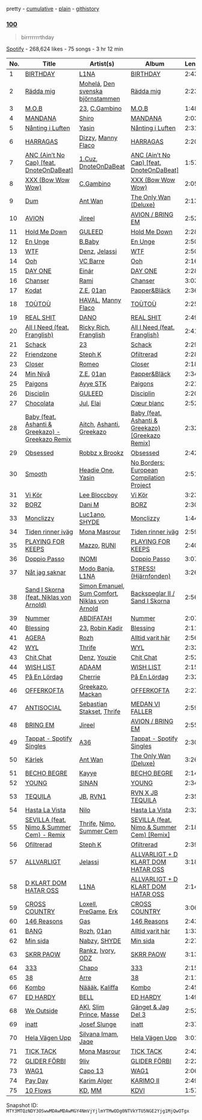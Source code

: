 pretty - [cumulative](/playlists/cumulative/37i9dQZF1DWXfgo3OOonqa.md) - [plain](/playlists/plain/37i9dQZF1DWXfgo3OOonqa) - [githistory](https://github.githistory.xyz/mackorone/spotify-playlist-archive/blob/main/playlists/plain/37i9dQZF1DWXfgo3OOonqa)

### [100](https://open.spotify.com/playlist/37i9dQZF1DWXfgo3OOonqa)

> birrrrrrrthday

[Spotify](https://open.spotify.com/user/spotify) - 268,624 likes - 75 songs - 3 hr 12 min

| No. | Title | Artist(s) | Album | Length |
|---|---|---|---|---|
| 1 | [BIRTHDAY](https://open.spotify.com/track/6WqVQQvsU36rwF6yytQ6EM) | [L1NA](https://open.spotify.com/artist/62oPQvptWCPp2UCsqYwcIf) | [BIRTHDAY](https://open.spotify.com/album/0nC66yGMx88sJDbFQamG7s) | 2:43 |
| 2 | [Rädda mig](https://open.spotify.com/track/412YYGmYAYGhQUycB3GPoc) | [Mohelá](https://open.spotify.com/artist/4EukF0aMNL8Cc5kUSNsXPZ), [Den svenska björnstammen](https://open.spotify.com/artist/0NyrvUybTePmsuED5vZi4G) | [Rädda mig](https://open.spotify.com/album/6NyE3oHY83RrfypKR1FFbu) | 2:23 |
| 3 | [M.O.B](https://open.spotify.com/track/7scyrGYhNkIz5t4U630EmD) | [23](https://open.spotify.com/artist/2Dor6diK1zw9BEluKBOdoA), [C.Gambino](https://open.spotify.com/artist/6eWjyO1r0QlvsIuIIcgGxI) | [M.O.B](https://open.spotify.com/album/3gfzgUuXhBJC2KMjvWgGQ7) | 1:48 |
| 4 | [MANDANA](https://open.spotify.com/track/6uYHRLIW2Q9qWZGtRuiLSa) | [Shiro](https://open.spotify.com/artist/2r9JAY6ISvp0VvZsT6cBJo) | [MANDANA](https://open.spotify.com/album/3j78jRSPIZyFPt8GkXLHAl) | 2:03 |
| 5 | [Nånting i Luften](https://open.spotify.com/track/0gLXS6YP75FZnZllPNdEvy) | [Yasin](https://open.spotify.com/artist/6rYEqmajzlhGVaayOJ2bpJ) | [Nånting i Luften](https://open.spotify.com/album/7pjH1T9HVPsyDsVmZybh5Y) | 2:31 |
| 6 | [HARRAGAS](https://open.spotify.com/track/2V6Z4Nzl7aYBQwThnQGHXV) | [Dizzy](https://open.spotify.com/artist/7lKk7yXNockkDjhb1GCeOy), [Manny Flaco](https://open.spotify.com/artist/2vduakOON9BipyWkPSBo4S) | [HARRAGAS](https://open.spotify.com/album/6cBGLSHXMl3M5fXj2MQ77L) | 2:20 |
| 7 | [ANC \(Ain’t No Cap\) \[feat\. DnoteOnDaBeat\]](https://open.spotify.com/track/53qhzT1Y88m4ixckMTC9YZ) | [1.Cuz](https://open.spotify.com/artist/5uvOG0MwnD2ANrxNBUPtNr), [DnoteOnDaBeat](https://open.spotify.com/artist/4wsqTX9xCVoObzRPvjoV4H) | [ANC \(Ain’t No Cap\) \[feat\. DnoteOnDaBeat\]](https://open.spotify.com/album/4niNpZTtGmGViyuXeJC9Di) | 1:57 |
| 8 | [XXX \(Bow Wow Wow\)](https://open.spotify.com/track/4TAyG62NOxropFYKxka0PC) | [C.Gambino](https://open.spotify.com/artist/6eWjyO1r0QlvsIuIIcgGxI) | [XXX \(Bow Wow Wow\)](https://open.spotify.com/album/3FJTaFuP5szXBanrrZkANl) | 2:05 |
| 9 | [Dum](https://open.spotify.com/track/1PcFYA0p9UxvQkLe18s8gz) | [Ant Wan](https://open.spotify.com/artist/51TXQniEQkYh89tfLjiuSy) | [The Only Wan \(Deluxe\)](https://open.spotify.com/album/5nVKmygMgRj6Uw1fGUF6Rt) | 2:13 |
| 10 | [AVION](https://open.spotify.com/track/1krKlD8QXqmcWiLxfwgK26) | [Jireel](https://open.spotify.com/artist/2EWsHDexsSInArfFkhA2i6) | [AVION / BRING EM](https://open.spotify.com/album/5qAJzq0G49ZWOvWQPJeh6Z) | 2:52 |
| 11 | [Hold Me Down](https://open.spotify.com/track/2QiljLrPi93yW7X9zegdKo) | [GULEED](https://open.spotify.com/artist/1Mw40k757jZuiL0NIJpdO5) | [Hold Me Down](https://open.spotify.com/album/0XqSpgSZzeCS9PwW7qWwV5) | 2:28 |
| 12 | [En Unge](https://open.spotify.com/track/5uvimqIXQHfkV1kDPOnRvN) | [B.Baby](https://open.spotify.com/artist/0uuwZ3aC3dhl9e7J66Ag13) | [En Unge](https://open.spotify.com/album/1enQ5S7BHpVmQr91QcMa5P) | 2:50 |
| 13 | [WTF](https://open.spotify.com/track/5icviz5s1QVM5L8x5WRLE1) | [Denz](https://open.spotify.com/artist/3D0rwfKngK6Rr80niHDLP7), [Jelassi](https://open.spotify.com/artist/2u9ZIMtCrLs7ya2HfIpLKZ) | [WTF](https://open.spotify.com/album/1aHDb79keEnYyij5TCyttJ) | 2:50 |
| 14 | [Ooh](https://open.spotify.com/track/3E1y2Q6aRmaGT6LM8PxnSz) | [VC Barre](https://open.spotify.com/artist/5QcMPl2wzC4KqivjfcyBIU) | [Ooh](https://open.spotify.com/album/4mXzNKai3VRQ9HVVJW7T0i) | 2:16 |
| 15 | [DAY ONE](https://open.spotify.com/track/3zLBP4HtaSYRA4NcAqS3Jo) | [Einár](https://open.spotify.com/artist/0kKygNaCQjqVLrImIftRDJ) | [DAY ONE](https://open.spotify.com/album/38IlhNRha2DeYsQ22nwWxj) | 2:28 |
| 16 | [Chanser](https://open.spotify.com/track/4jNU1qP5ZRLIWTMZ3j2u2E) | [Rami](https://open.spotify.com/artist/1iAQ8OLfuXk1oOhZWUkvOR) | [Chanser](https://open.spotify.com/album/7tXaanra8ixoRoJkYuwx8j) | 3:03 |
| 17 | [Kodat](https://open.spotify.com/track/25Oronh27zORZHjhdyBgWb) | [Z.E](https://open.spotify.com/artist/3PtEOX0PJSh7ndOL4tP0NR), [01an](https://open.spotify.com/artist/74e6I2mEw224Rzo1VadSMY) | [Papper&Bläck](https://open.spotify.com/album/7ntGrCVuwFDxiSr5BVh0B4) | 2:36 |
| 18 | [TOÙTOÙ](https://open.spotify.com/track/3Xvc8YRyYzBm5KFEWHUQoM) | [HAVAL](https://open.spotify.com/artist/4XW87HXcsYTkdK7IhSy2Kt), [Manny Flaco](https://open.spotify.com/artist/2vduakOON9BipyWkPSBo4S) | [TOÙTOÙ](https://open.spotify.com/album/4xEOdo2eFdxKxE5QY0KMKq) | 2:25 |
| 19 | [REAL SHIT](https://open.spotify.com/track/1O5L1IcM6cbkr4Ei36qQyI) | [DANO](https://open.spotify.com/artist/1qid2RAqbRe7NvZ8tCxbOS) | [REAL SHIT](https://open.spotify.com/album/4BYc1iSV7DcZKMKYycXNVR) | 2:49 |
| 20 | [All I Need \(feat\. Franglish\)](https://open.spotify.com/track/1ECZn7GZ0jO3ZI4i2juzpU) | [Ricky Rich](https://open.spotify.com/artist/1gm1katIowFM22Ldqcw6DK), [Franglish](https://open.spotify.com/artist/4uJNQGa3L2frXDxwgouTIw) | [All I Need \(feat\. Franglish\)](https://open.spotify.com/album/0ed4blzp0BbBtJLq0XugJ7) | 2:41 |
| 21 | [Schack](https://open.spotify.com/track/2B4GEg6cLD3YlzOIBdOD7x) | [23](https://open.spotify.com/artist/2Dor6diK1zw9BEluKBOdoA) | [Schack](https://open.spotify.com/album/1n7deqmRb4GVEgsNoFyGLZ) | 2:29 |
| 22 | [Friendzone](https://open.spotify.com/track/4BJwLOyH7MpJCzEXZoBHYp) | [Steph K](https://open.spotify.com/artist/4vmK9BYZz3j7jEWiHQJU6G) | [Ofiltrerad](https://open.spotify.com/album/2l5wivN5bGDtrTm4rl2nfK) | 2:28 |
| 23 | [Closer](https://open.spotify.com/track/2lVttZmtJk2hokQu0GKyBe) | [Romeo](https://open.spotify.com/artist/3TSLK8NFrFC8KqFwZlM58D) | [Closer](https://open.spotify.com/album/0ODaLRbVi3dCrCVvYmLROA) | 2:18 |
| 24 | [Min Nivå](https://open.spotify.com/track/0Tcu3pNKaqTg5NkJVzqt5V) | [Z.E](https://open.spotify.com/artist/3PtEOX0PJSh7ndOL4tP0NR), [01an](https://open.spotify.com/artist/74e6I2mEw224Rzo1VadSMY) | [Papper&Bläck](https://open.spotify.com/album/7ntGrCVuwFDxiSr5BVh0B4) | 2:34 |
| 25 | [Paigons](https://open.spotify.com/track/74JPRkbRTcqdXyxAVk55MP) | [Ayye STK](https://open.spotify.com/artist/7wVWirIn26xtZENqXnTG7b) | [Paigons](https://open.spotify.com/album/2C5QyamRkL1LUzfawdMGlZ) | 2:21 |
| 26 | [Disciplin](https://open.spotify.com/track/2DtXbgaeODgYTZsi4PVKxj) | [GULEED](https://open.spotify.com/artist/1Mw40k757jZuiL0NIJpdO5) | [Disciplin](https://open.spotify.com/album/09Zrdlxnr9iGDuAI3lAwIY) | 2:20 |
| 27 | [Chocolata](https://open.spotify.com/track/27G9K6OFL17tQc14q5EUEA) | [Jul](https://open.spotify.com/artist/3IW7ScrzXmPvZhB27hmfgy), [Elai](https://open.spotify.com/artist/41qfKbF6qreDxiWBmOX39N) | [Cœur blanc](https://open.spotify.com/album/5IGzOCeKvbUR4q31ZkNz8k) | 2:52 |
| 28 | [Baby \(feat\. Ashanti & Greekazo\) \- Greekazo Remix](https://open.spotify.com/track/6pH85nZK7uTifvJDVX3YhQ) | [Aitch](https://open.spotify.com/artist/2PJEagPIxaBugeMjIyKVXF), [Ashanti](https://open.spotify.com/artist/5rkVyNGXEgeUqKkB5ccK83), [Greekazo](https://open.spotify.com/artist/0I0zS0aiq9JeGMBT45x6d8) | [Baby \(feat\. Ashanti & Greekazo\) \[Greekazo Remix\]](https://open.spotify.com/album/5sQVCneoznhkIlS6MSC96Q) | 2:32 |
| 29 | [Obsessed](https://open.spotify.com/track/6LalA2VwGVAOwGqLtcrq2r) | [Robbz x Brookz](https://open.spotify.com/artist/28Yka7aPiP0TcDk7TYH14h) | [Obsessed](https://open.spotify.com/album/4MlQj5Bq3rTX6MxfbiVkce) | 2:42 |
| 30 | [Smooth](https://open.spotify.com/track/0yytFV5LM6FCKaeANeVvfv) | [Headie One](https://open.spotify.com/artist/6UCQYrcJ6wab6gnQ89OJFh), [Yasin](https://open.spotify.com/artist/6rYEqmajzlhGVaayOJ2bpJ) | [No Borders: European Compilation Project](https://open.spotify.com/album/3RE7S9ZwbNH3dPGY8rJdVP) | 2:51 |
| 31 | [Vi Kör](https://open.spotify.com/track/1Ph5SGSGtBAtPbLYqY1WMn) | [Lee Bloccboy](https://open.spotify.com/artist/2bclmMgssdBFMBzHa64tnw) | [Vi Kör](https://open.spotify.com/album/07bJvyUTNqSIspZK2gadJX) | 3:23 |
| 32 | [BORZ](https://open.spotify.com/track/7m5yy8LF2su0nvw9xrYzkz) | [Dani M](https://open.spotify.com/artist/5ILMkt5lW4KAyTXMNYWaGF) | [BORZ](https://open.spotify.com/album/2TSw6JdtrxZRGKR9i4LHaQ) | 2:30 |
| 33 | [Monclizzy](https://open.spotify.com/track/7dLYoUk6Rfz41Z4aZn2MTz) | [Luc1ano](https://open.spotify.com/artist/5FrvaIrf2vik2rktPWOrsN), [SHYDE](https://open.spotify.com/artist/45lkyvZqssTcpM1bX5O5Cv) | [Monclizzy](https://open.spotify.com/album/5SAc6HzxnyXApU21bFru1q) | 1:44 |
| 34 | [Tiden rinner iväg](https://open.spotify.com/track/7JxgJn1DCftAEZim7e5gPc) | [Mona Masrour](https://open.spotify.com/artist/087cmrx63FD1wMFuYBN9gt) | [Tiden rinner iväg](https://open.spotify.com/album/1yVbNhW1AHwDGQdbzVRKD2) | 2:59 |
| 35 | [PLAYING FOR KEEPS](https://open.spotify.com/track/1HJr6oICzn9NKJIbg54UOJ) | [Mazzo](https://open.spotify.com/artist/4cPM4H1MtqNzsuNdkRJ6Qx), [RUNI](https://open.spotify.com/artist/4hmrUcRgiNbJn6tcXMzqEN) | [PLAYING FOR KEEPS](https://open.spotify.com/album/3uZmWm4OrYLZ90kJGC8TTu) | 2:40 |
| 36 | [Doppio Passo](https://open.spotify.com/track/5z0FnVkoJlQU1bbhbTSSfC) | [INOMI](https://open.spotify.com/artist/4y6IXL3FLmSLs4CCgpq5i2) | [Doppio Passo](https://open.spotify.com/album/5EZIPpBqS4FEhaqWKvePGX) | 3:07 |
| 37 | [Nåt jag saknar](https://open.spotify.com/track/5UVBBWhlZ70q4sQknojSFL) | [Modo Banja](https://open.spotify.com/artist/0RNweHFk8drHYKryYRpeB3), [L1NA](https://open.spotify.com/artist/62oPQvptWCPp2UCsqYwcIf) | [STRESS! \(Hjärnfonden\)](https://open.spotify.com/album/2aIri9IQ3Oa47td8w7dC1Y) | 3:26 |
| 38 | [Sand I Skorna \(feat\. Niklas von Arnold\)](https://open.spotify.com/track/00g7bDWZe0xxFpiLIjp1MC) | [Simon Emanuel](https://open.spotify.com/artist/2mKcKa9yFqXzcxTEGhvKaZ), [Sum Comfort](https://open.spotify.com/artist/5bGZv8x0se674jzkn0rnfP), [Niklas von Arnold](https://open.spotify.com/artist/4qxxOhWbUE0N7Nn6yfIjbQ) | [Backspeglar II / Sand I Skorna](https://open.spotify.com/album/2P4QQrDxGeeQ1nQcyz6WrX) | 2:56 |
| 39 | [Nummer](https://open.spotify.com/track/0Y5EYCS8FSDbdj76Uab3hl) | [ABDIFATAH](https://open.spotify.com/artist/02X8uyJgzIxRtcXl4D0Mt0) | [Nummer](https://open.spotify.com/album/46RueclWxkg4hN7tNVvjvx) | 2:07 |
| 40 | [Blessing](https://open.spotify.com/track/68QsNtxSwSrwn5kFa7SpQN) | [23](https://open.spotify.com/artist/2Dor6diK1zw9BEluKBOdoA), [Robin Kadir](https://open.spotify.com/artist/4juMqlCDk4p6TrM7JXfSw2) | [Blessing](https://open.spotify.com/album/1UFZHmtfwLQ9kDcWPFS5H7) | 2:11 |
| 41 | [AGERA](https://open.spotify.com/track/22PS8HKGq8QpgYERf9dzRZ) | [Rozh](https://open.spotify.com/artist/3SRes7eoE3xRodLopFKXWb) | [Alltid varit här](https://open.spotify.com/album/4NgQrhhZ5a451lLJK47qgv) | 2:56 |
| 42 | [WYL](https://open.spotify.com/track/7mkiUW1z79Hpg2QtSs1J1u) | [Thrife](https://open.spotify.com/artist/6iNTGd6T0cxg1H8IIaZTlt) | [WYL](https://open.spotify.com/album/6s2vPgjP50wMj71WeUb7OV) | 2:32 |
| 43 | [Chit Chat](https://open.spotify.com/track/3HQ2hJIvStlHS8SRWFGdId) | [Denz](https://open.spotify.com/artist/3D0rwfKngK6Rr80niHDLP7), [Youzie](https://open.spotify.com/artist/5quSkKg59RI6NZPpaaApte) | [Chit Chat](https://open.spotify.com/album/1JMiRE2UTSrnGIBZT0KNDZ) | 2:52 |
| 44 | [WISH LIST](https://open.spotify.com/track/2iKcbCloHkzeSF66m0k7j2) | [ADAAM](https://open.spotify.com/artist/7zLm9op6LgPqKL62d1FzhO) | [WISH LIST](https://open.spotify.com/album/0m3jMqqEnjhydAJMSALu4B) | 2:15 |
| 45 | [På En Lördag](https://open.spotify.com/track/3yFs7609gF2pcGaLrK9Oqk) | [Cherrie](https://open.spotify.com/artist/59E9dYtwLTUAGuAppwFKAW) | [På En Lördag](https://open.spotify.com/album/169gm5UHjtekrDY2KRuSuS) | 2:32 |
| 46 | [OFFERKOFTA](https://open.spotify.com/track/1BfknTgibIdZ1pAdudI1nz) | [Greekazo](https://open.spotify.com/artist/0I0zS0aiq9JeGMBT45x6d8), [Mackan](https://open.spotify.com/artist/2XFGtS2h7MOHTjxZA1zg7H) | [OFFERKOFTA](https://open.spotify.com/album/3pEaFGEZpJSNqHq9szdEso) | 2:27 |
| 47 | [ANTISOCIAL](https://open.spotify.com/track/1fdDWZpg2ywI873ZpywLt1) | [Sebastian Stakset](https://open.spotify.com/artist/46kV0QPO6PgUjtP69hvbfI), [Thrife](https://open.spotify.com/artist/6iNTGd6T0cxg1H8IIaZTlt) | [MEDAN VI FALLER](https://open.spotify.com/album/285NfeomqN2o31wYPnbI6I) | 2:59 |
| 48 | [BRING EM](https://open.spotify.com/track/1NwBoKLOfxUYTc0CsHfN3K) | [Jireel](https://open.spotify.com/artist/2EWsHDexsSInArfFkhA2i6) | [AVION / BRING EM](https://open.spotify.com/album/5qAJzq0G49ZWOvWQPJeh6Z) | 2:55 |
| 49 | [Tappat \- Spotify Singles](https://open.spotify.com/track/1fzi4hh7nlMpKbT2EZl3a0) | [A36](https://open.spotify.com/artist/4QcudLddRQCbX8wrs6i2Gt) | [Tappat \- Spotify Singles](https://open.spotify.com/album/5ddfOPbWay0ySvKXt3niGW) | 2:30 |
| 50 | [Kärlek](https://open.spotify.com/track/1Sifod3DxO7JNbHXfOnLnD) | [Ant Wan](https://open.spotify.com/artist/51TXQniEQkYh89tfLjiuSy) | [The Only Wan \(Deluxe\)](https://open.spotify.com/album/5nVKmygMgRj6Uw1fGUF6Rt) | 3:26 |
| 51 | [BECHO BEGRE](https://open.spotify.com/track/6l5LhH5mYorMq6Hl5Erqeg) | [Kayye](https://open.spotify.com/artist/6jhWtuoDN6F5xFrEBLpobu) | [BECHO BEGRE](https://open.spotify.com/album/77UpCbMFUrzhsb6FkLHK2O) | 2:14 |
| 52 | [YOUNG](https://open.spotify.com/track/4tpyNSFM40hJUB8n4IckHG) | [SINAN](https://open.spotify.com/artist/3pvc2tagjnl9pGIi6BBfIS) | [YOUNG](https://open.spotify.com/album/4V5ueDsTbneuWj9XiuxLlC) | 2:34 |
| 53 | [TEQUILA](https://open.spotify.com/track/02zULMt0W0QUBbNANEiOHt) | [JB](https://open.spotify.com/artist/6Xln2zf2OkGDhFKUQcw1yB), [RVN1](https://open.spotify.com/artist/3kNiOipuz26xsMq19AcKxy) | [RVN X JB TEQUILA](https://open.spotify.com/album/3FR8uBALdiYGs0dBPFcKQk) | 2:35 |
| 54 | [Hasta La Vista](https://open.spotify.com/track/3VlZUWS05jwIjwQHDjVjJl) | [Nilo](https://open.spotify.com/artist/0keJuhsaIXm08OuJkPM1la) | [Hasta La Vista](https://open.spotify.com/album/4oEKZ3gDIwbtlalClxc2HB) | 2:32 |
| 55 | [SEVILLA \(feat\. Nimo & Summer Cem\) \- Remix](https://open.spotify.com/track/1Iit6nngiymUoQ7M2Ru9mM) | [Thrife](https://open.spotify.com/artist/6iNTGd6T0cxg1H8IIaZTlt), [Nimo](https://open.spotify.com/artist/3ZuBEj9ppJe8GSdKaMTfMN), [Summer Cem](https://open.spotify.com/artist/3drqpTL4sQOckmAfF9i1wg) | [SEVILLA \(feat\. Nimo & Summer Cem\) \[Remix\]](https://open.spotify.com/album/6qMGMekxHWzNvafQWYFBwO) | 2:18 |
| 56 | [Ofiltrerad](https://open.spotify.com/track/3u6Op3wLEhJDgnt7IwO4kP) | [Steph K](https://open.spotify.com/artist/4vmK9BYZz3j7jEWiHQJU6G) | [Ofiltrerad](https://open.spotify.com/album/2l5wivN5bGDtrTm4rl2nfK) | 2:39 |
| 57 | [ALLVARLIGT](https://open.spotify.com/track/6z74pgGsEewRC0WJ90staR) | [Jelassi](https://open.spotify.com/artist/2u9ZIMtCrLs7ya2HfIpLKZ) | [ALLVARLIGT + D KLART DOM HATAR OSS](https://open.spotify.com/album/3O5mHDGkMkz3OaDpW2wCgb) | 3:18 |
| 58 | [D KLART DOM HATAR OSS](https://open.spotify.com/track/2YKJ2m1l8GxKjzcCVVy7v2) | [L1NA](https://open.spotify.com/artist/62oPQvptWCPp2UCsqYwcIf) | [ALLVARLIGT + D KLART DOM HATAR OSS](https://open.spotify.com/album/3O5mHDGkMkz3OaDpW2wCgb) | 2:14 |
| 59 | [CROSS COUNTRY](https://open.spotify.com/track/4i440HyveNWpscGLrYJXsh) | [Loxell](https://open.spotify.com/artist/6jqOiXsSb8FanwnWtz6OZu), [PreGame](https://open.spotify.com/artist/0MeqrNMZbF4Nv9HCwmi0qC), [Erk](https://open.spotify.com/artist/5HhJ4EfjcISuAIPnbz9B3c) | [CROSS COUNTRY](https://open.spotify.com/album/3c2fTSyVQ4TprFiQ3ZmuqX) | 3:06 |
| 60 | [146 Reasons](https://open.spotify.com/track/6VIc5rIimLqQfBoKJOkFDX) | [Gas](https://open.spotify.com/artist/2Uto5OzT6T7DacclzYKvq3) | [146 Reasons](https://open.spotify.com/album/0uOgseTTBMhabvqyjnp6kB) | 2:43 |
| 61 | [BANG](https://open.spotify.com/track/1n92Qhv1MSYDJQVfylvYVF) | [Rozh](https://open.spotify.com/artist/3SRes7eoE3xRodLopFKXWb), [01an](https://open.spotify.com/artist/74e6I2mEw224Rzo1VadSMY) | [Alltid varit här](https://open.spotify.com/album/4NgQrhhZ5a451lLJK47qgv) | 1:33 |
| 62 | [Min sida](https://open.spotify.com/track/6MrrbSfi1tRJSGUkXDlgTb) | [Nabzy](https://open.spotify.com/artist/69UGhJ5ofrMbgORlfOLiKg), [SHYDE](https://open.spotify.com/artist/45lkyvZqssTcpM1bX5O5Cv) | [Min sida](https://open.spotify.com/album/4gckrKgW6eka6u8q9LA2DC) | 2:27 |
| 63 | [SKRR PAOW](https://open.spotify.com/track/2FyKSXI8M6CpIQwKBQYbXO) | [Rankz](https://open.spotify.com/artist/6w8VGrVtEFZLigAvNZKX7F), [Ivory](https://open.spotify.com/artist/3jmh6dena7pZQpjUnlKcrD), [ODZ](https://open.spotify.com/artist/295SPRt7YTtIPdYoMkkF7K) | [SKRR PAOW](https://open.spotify.com/album/5LOgQDcFch8s7Xhf0pmSmo) | 3:13 |
| 64 | [333](https://open.spotify.com/track/3sVBVQQsL7U9vn1U6DVtXV) | [Chapo](https://open.spotify.com/artist/0A2TLDRLEVG2aRIUPSBtNS) | [333](https://open.spotify.com/album/3y05ruMmB2GRkbJYZWoYr2) | 2:15 |
| 65 | [38](https://open.spotify.com/track/1tnty7L8fT2vB3Sj2P4e74) | [Arre](https://open.spotify.com/artist/0zthfMGI89IDEklrlkytLP) | [38](https://open.spotify.com/album/0AmR40UByy6TNYnZ50Wrac) | 2:11 |
| 66 | [Kombo](https://open.spotify.com/track/1d3rQzgOHhmf4z7tQ12odl) | [Näääk](https://open.spotify.com/artist/4zJlp9X6E6IpfUrIzwrg7S), [Kaliffa](https://open.spotify.com/artist/0rJEJ9T9JwC6ajdnMeqREY) | [Kombo](https://open.spotify.com/album/2L0hVBAJUf7CUc6s1t3cUr) | 2:45 |
| 67 | [ED HARDY](https://open.spotify.com/track/6snsrXkJUzGLEqgpZDuVZ3) | [BELL](https://open.spotify.com/artist/2MnEe6M7ibhg3RAG0Ydtp4) | [ED HARDY](https://open.spotify.com/album/1K6Yk1Eae12WUiozsnssOH) | 1:49 |
| 68 | [We Outside](https://open.spotify.com/track/3E51xkLznzjyxd47Mx3pwk) | [AKI](https://open.spotify.com/artist/77FK5F2AWebXG5IiEnoHLv), [Slim Prince](https://open.spotify.com/artist/2sDEJu2GS3AKx2RtMr9l2m), [Masse](https://open.spotify.com/artist/4YZ9Me6cB52GpYwzaC2MQN) | [Gänget & Jag Del 3](https://open.spotify.com/album/72TE0nYcWswNT8qceioNXX) | 2:52 |
| 69 | [inatt](https://open.spotify.com/track/2YTZ3XiOHUUnwqJH9suznv) | [Josef Slunge](https://open.spotify.com/artist/1CcUIkJudKxfk8SZMLL1sd) | [inatt](https://open.spotify.com/album/469eJsNRUcOVu5pN0edEvy) | 2:37 |
| 70 | [Hela Vägen Upp](https://open.spotify.com/track/7CgPoYEwEFp4w71sECwFou) | [Silvana Imam](https://open.spotify.com/artist/14vNE9iqS5eGAL6OogiN8g), [Jaqe](https://open.spotify.com/artist/6GFNszjoVtonHtwNFGUABT) | [Hela Vägen Upp](https://open.spotify.com/album/5d313T0tvzEEZrsibsdvjP) | 3:01 |
| 71 | [TICK TACK](https://open.spotify.com/track/5XRZL49gUcxJGepV6G2t4b) | [Mona Masrour](https://open.spotify.com/artist/087cmrx63FD1wMFuYBN9gt) | [TICK TACK](https://open.spotify.com/album/5gRppL8hyAuI6XW7w4L8Nd) | 2:42 |
| 72 | [GLIDER FÖRBI](https://open.spotify.com/track/79QHrdDudHItZ0EMtWmesM) | [9liv](https://open.spotify.com/artist/1CoE5ue29WuTIHn0QE5mrO) | [GLIDER FÖRBI](https://open.spotify.com/album/4inwta0WyLnLg5RWICQExT) | 2:22 |
| 73 | [WAG1](https://open.spotify.com/track/2Oj9zD8GRB29fv1C4tKAWe) | [Capo 13](https://open.spotify.com/artist/0b8LFvQiGggvDGMiOqtrQI) | [WAG1](https://open.spotify.com/album/27nJGyPyS4WCTQHlph4tfn) | 2:06 |
| 74 | [Pay Day](https://open.spotify.com/track/5mA3OkfsPFhqjrm6VmZjQn) | [Karim Alger](https://open.spotify.com/artist/5fd1olImQGqWTqg1r0zqMW) | [KARIMO II](https://open.spotify.com/album/6jExdpIV7Jp9g0GpccI21M) | 2:49 |
| 75 | [10 Flows](https://open.spotify.com/track/2qPl6sZ9t2pNxpXbwCLRHp) | [KD](https://open.spotify.com/artist/7iLbRJb6dj3iKikgCmapXn), [MM](https://open.spotify.com/artist/5eFqWWb4qNXmyd48FPVEff) | [KDVI](https://open.spotify.com/album/1dkwcIBj20ga2ftdm0uARD) | 1:57 |

Snapshot ID: `MTY3MTQzNDY3OSwwMDAwMDAwMGY4NmVjYjlmYTMwODg0NTVkYTU5NGE2Yjg1MjQwOTgx`
